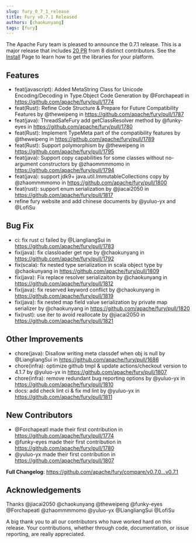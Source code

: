 ```yaml
---
slug: fury_0_7_1_release
title: Fury v0.7.1 Released
authors: [chaokunyang]
tags: [fury]
---
```


The Apache Fury team is pleased to announce the 0.7.1 release. This is a major release that includes [20 PR](https://github.com/apache/fury/compare/v0.7.0...v0.7.1) from 8 distinct contributors. See the [Install](https://fury.apache.org/docs/start/install) Page to learn how to get the libraries for your platform.

## Features

* feat(javascript): Added MetaString Class for Unicode Encoding/Decoding in Type.Object Code Generation by @Forchapeatl in https://github.com/apache/fury/pull/1774
* feat(Rust): Refine Code Structure &  Prepare for Future Compatibility Features by @theweipeng in https://github.com/apache/fury/pull/1787
* feat(java): ThreadSafeFury add getClassResolver method by @funky-eyes in https://github.com/apache/fury/pull/1780
* feat(Rust): Implement TypeMeta part of the compatibility features by @theweipeng in https://github.com/apache/fury/pull/1789
* feat(Rust): Support polymorphism by @theweipeng in https://github.com/apache/fury/pull/1795
* feat(java): Support copy capabilities for some classes without no-argument constructors by @zhaommmmomo in https://github.com/apache/fury/pull/1794
* feat(java): support jdk9+ java.util.ImmutableCollections copy by @zhaommmmomo in https://github.com/apache/fury/pull/1800
* feat(rust): support enum serialization by @jiacai2050 in https://github.com/apache/fury/pull/1817
* refine fury website and add chinese documents by @yuluo-yx and  @LofiSu

## Bug Fix

* ci: fix rust ci failed by @LiangliangSui in https://github.com/apache/fury/pull/1783
* fix(java): fix classloader get npe by @chaokunyang in https://github.com/apache/fury/pull/1792
* fix(scala): fix nested type serialization in scala object type by @chaokunyang in https://github.com/apache/fury/pull/1809
* fix(java): Fix replace resolver serializaiton by @chaokunyang in https://github.com/apache/fury/pull/1812
* fix(java): fix reserved keyword conflict by @chaokunyang in https://github.com/apache/fury/pull/1819
* fix(java): fix nested map field value serialization by private map serializer by @chaokunyang in https://github.com/apache/fury/pull/1820
* fix(rust): use iter to avoid reallocate by @jiacai2050 in https://github.com/apache/fury/pull/1821

## Other Improvements

* chore(java): Disallow writing meta classdef when obj is null by @LiangliangSui in https://github.com/apache/fury/pull/1686
* chore(infra): optimize github tmpl & update actions/checkout version to 4.1.7 by @yuluo-yx in https://github.com/apache/fury/pull/1807
* chore(infra): remove redundant bug reporting options by @yuluo-yx in https://github.com/apache/fury/pull/1810
* docs: add check lint ci & fix md lint by @yuluo-yx in https://github.com/apache/fury/pull/1811

## New Contributors

* @Forchapeatl made their first contribution in https://github.com/apache/fury/pull/1774
* @funky-eyes made their first contribution in https://github.com/apache/fury/pull/1780
* @yuluo-yx made their first contribution in https://github.com/apache/fury/pull/1807

**Full Changelog**: https://github.com/apache/fury/compare/v0.7.0...v0.7.1

## Acknowledgements

Thanks @jiacai2050 @chaokunyang @theweipeng @funky-eyes @Forchapeatl @zhaommmmomo @yuluo-yx @LiangliangSui @LofiSu

A big thank you to all our contributors who have worked hard on this release. Your contributions, whether through code,
documentation, or issue reporting, are really appreciated.
